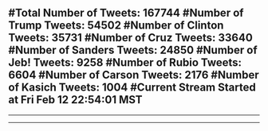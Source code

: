 #Total Number of Tweets: 167744 
#Number of Trump Tweets: 54502
#Number of Clinton Tweets: 35731
#Number of Cruz Tweets: 33640
#Number of Sanders Tweets: 24850
#Number of Jeb! Tweets: 9258
#Number of Rubio Tweets: 6604
#Number of Carson Tweets: 2176
#Number of Kasich Tweets: 1004
#Current Stream Started at Fri Feb 12 22:54:01 MST
---
---
---
